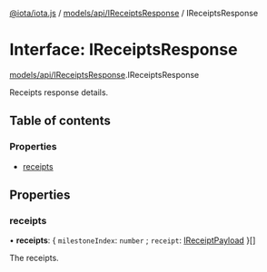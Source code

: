 [@iota/iota.js](../README.md) / [models/api/IReceiptsResponse](../modules/models_api_ireceiptsresponse.md) / IReceiptsResponse

# Interface: IReceiptsResponse

[models/api/IReceiptsResponse](../modules/models_api_ireceiptsresponse.md).IReceiptsResponse

Receipts response details.

## Table of contents

### Properties

- [receipts](models_api_ireceiptsresponse.ireceiptsresponse.md#receipts)

## Properties

### receipts

• **receipts**: { `milestoneIndex`: `number` ; `receipt`: [IReceiptPayload](models_ireceiptpayload.ireceiptpayload.md)  }[]

The receipts.
